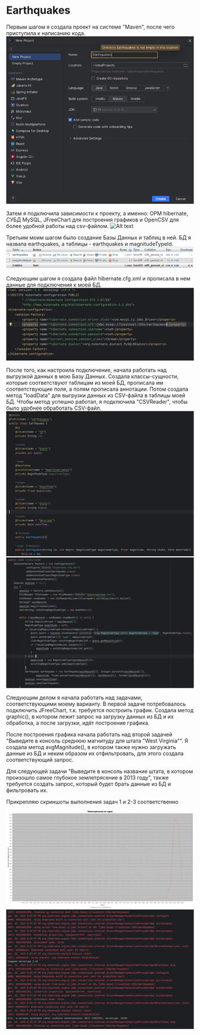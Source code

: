 # Earthquakes
Первым шагом я создала проект на системе "Maven", после чего приступила к написанию кода.
![Alt text](createProj.jpg?raw=true "Optional Title")

Затем я подключила зависимости к проекту, а именно: ОРМ hibernate, СУБД MySQL, JFreeChart для построения графиков и OpenCSV для более удобной работы над csv-файлом.
![Alt text](dependecies.jpg?raw=true "Optional Title")

Третьим моим шагом было создание Базы Данных и таблиц в ней. БД я назвала earthquakes, а таблицы - earthquakes и magnitudeTypeId.
![Alt text](DB.png?raw=true "Optional Title")

Следующим шагом я создала файл hibernate.cfg.xml и прописала в нем данные для подключения к моей БД.
![Alt text](hiber.jpg?raw=true "Optional Title")

После того, как настроила подключение, начала работать над выгрузкой данных в мою Базу Данных. Создала классы-сущности, которые соответствуют таблицам из моей БД, прописала им соответствующие поля, а полям прописала аннотации. Потом создала метод "loadData" для выгрузки данных из CSV-файла в таблицы моей БД. Чтобы метод успешно работал, я подключила "CSVReader", чтобы было удобнее обработать CSV-файл. 
![Alt text](class.jpg?raw=true)
![Alt text](load.jpg?raw=true)

Следующим делом я начала работать над задачами, соответствующими моему варианту. В первой задаче потребовалось подключить JFreeChart, т.к. требуется построить график. Создала метод graphic(), в котором лежит запрос на загрузку данных из БД и их обработка, а после загрузки, идёт построение графика.

После построения графика начала работать над второй задачей "Выведите в консоль среднюю магнитуду для штата "West Virginia"". Я создала метод avgMagnitude(), в котором также нужно загружать данные из БД и неким образом их отфильтровать, для этого создала соответствующий запрос.

Для следующей задачи "Выведите в консоль название штата, в котором произошло самое глубокое землетрясение в 2013 году", также требуется создать запрос, который будет брать данные из БД и фильтровать их.

Прикрепляю скриншоты выполнения задач 1 и 2-3 соответственно

![Alt text](task1.jpg?raw=true "Optional Title")
![Alt text](task2_3.jpg?raw=true "Optional Title")
